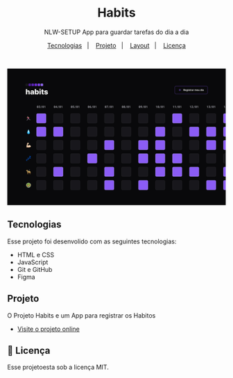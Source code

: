 <h1 align="center"> Habits </h1>

<p align="center">
NLW-SETUP App para guardar tarefas do dia a dia <br />
</p>

<p align="center">
    <a href="#-tecnologias">Tecnologias</a>&nbsp;&nbsp;&nbsp;|&nbsp;&nbsp;&nbsp;
    <a href="#-projeto">Projeto</a>&nbsp;&nbsp;&nbsp;|&nbsp;&nbsp;&nbsp;
    <a href="#-layout">Layout</a>&nbsp;&nbsp;&nbsp;|&nbsp;&nbsp;&nbsp;
    <a href="#memo-licença">Licença</a>
</p>

<p align="center">
    <im alt="Licença" src="https://img.shields.io/static/vl?label-license&message=MIT&color=49AA26&labelColor=000000">
</p>

<br>

<p align="center">
    <img alt="Projeto NLW-Setup" src=".github/preview.jpg"
    widht="100%">
</p>


## Tecnologias

Esse projeto foi desenvolido com as seguintes tecnologias:

- HTML e CSS
- JavaScript
- Git e GitHub
- Figma

## Projeto

O Projeto Habits e um App para registrar os Habitos

- [Visite o projeto online](https://luanp618.github.io/NLW-Setup/)

## :memo: Licença

Esse projetoesta sob a licença MIT.